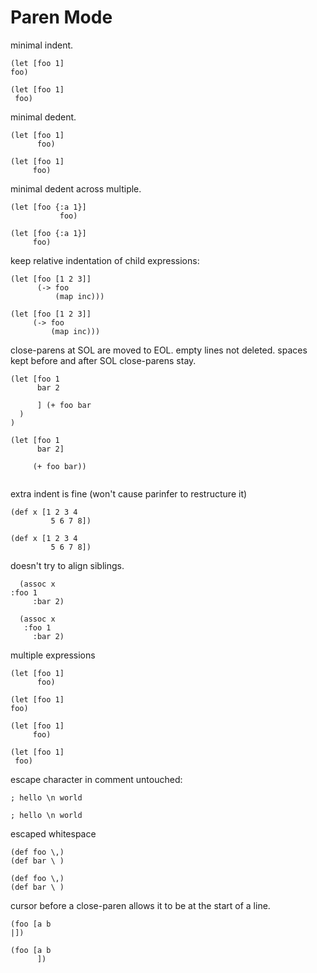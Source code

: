 # Paren Mode

minimal indent.

```in
(let [foo 1]
foo)
```

```out
(let [foo 1]
 foo)
```

minimal dedent.

```in
(let [foo 1]
      foo)
```

```out
(let [foo 1]
     foo)
```

minimal dedent across multiple.

```in
(let [foo {:a 1}]
           foo)
```

```out
(let [foo {:a 1}]
     foo)
```

keep relative indentation of child expressions:

```in
(let [foo [1 2 3]]
      (-> foo
          (map inc)))
```

```out
(let [foo [1 2 3]]
     (-> foo
         (map inc)))
```

close-parens at SOL are moved to EOL.
empty lines not deleted.
spaces kept before and after SOL close-parens stay.

```in
(let [foo 1
      bar 2

      ] (+ foo bar
  )
)
```

```out
(let [foo 1
      bar 2]

     (+ foo bar))
  

```

extra indent is fine (won't cause parinfer to restructure it)

```in
(def x [1 2 3 4
         5 6 7 8])
```

```out
(def x [1 2 3 4
         5 6 7 8])
```

doesn't try to align siblings.

```in
  (assoc x
:foo 1
     :bar 2)
```

```out
  (assoc x
   :foo 1
     :bar 2)
```

multiple expressions

```in
(let [foo 1]
      foo)

(let [foo 1]
foo)
```

```out
(let [foo 1]
     foo)

(let [foo 1]
 foo)
```

escape character in comment untouched:

```in
; hello \n world
```

```out
; hello \n world
```

escaped whitespace

```in
(def foo \,)
(def bar \ )
```

```out
(def foo \,)
(def bar \ )
```

cursor before a close-paren allows it to be at the start of a line.

```in
(foo [a b
|])
```

```out
(foo [a b
      ])
```
